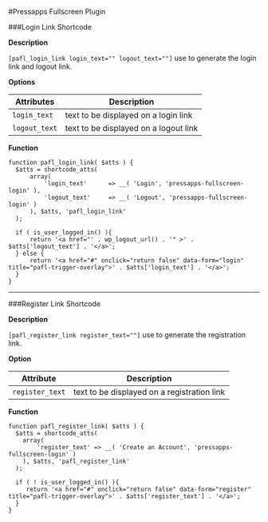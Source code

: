 #Pressapps Fullscreen Plugin

###Login Link Shortcode

**Description**

`[pafl_login_link login_text="" logout_text=""]` use to generate the login link and logout link.

**Options**

| Attributes  | Description |
| ----------- | ----------- |
| `login_text`  | text to be displayed on a login link |
| `logout_text` | text to be displayed on a logout link |

**Function**

```
function pafl_login_link( $atts ) {
  $atts = shortcode_atts(
      array(
          'login_text'      => __( 'Login', 'pressapps-fullscreen-login' ),
          'logout_text' 	=> __( 'Logout', 'pressapps-fullscreen-login' )
      ), $atts, 'pafl_login_link'
  );

  if ( is_user_logged_in() ){
      return '<a href="' . wp_logout_url() . '" >' . $atts['logout_text'] . '</a>';
  } else {
      return '<a href="#" onclick="return false" data-form="login"  title="pafl-trigger-overlay">' . $atts['login_text'] . '</a>';
  }
}
```

---

###Register Link Shortcode

**Description**

`[pafl_register_link register_text=""]` use to generate the registration link.

**Option**

| Attribute  | Description |
| ----------- | ----------- |
| `register_text`  | text to be displayed on a registration link |


**Function**

```
function pafl_register_link( $atts ) {
  $atts = shortcode_atts(
    array(
        'register_text' => __( 'Create an Account', 'pressapps-fullscreen-login' )
    ), $atts, 'pafl_register_link'
  );
    
  if ( ! is_user_logged_in() ){
     return '<a href="#" onclick="return false" data-form="register"  title="pafl-trigger-overlay">' . $atts['register_text'] . '</a>';
  }
}
```
